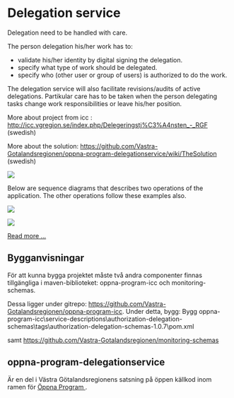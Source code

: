 <h1>Delegation service</h1>
<td id="wikicontent" class="psdescription">
  <p>
    Delegation need to be handled with care. 
  </p>
  <p>
    The person delegation his/her work has to:  
  </p>
  <ul>
    <li>
      validate his/her identity by digital signing the delegation.  
    </li>
    <li>
      specify what type of work should be delegated.  
    </li>
    <li>
      specify who (other user or group of users) is authorized to do the work. 
    </li>
  </ul>
  <p>
  </p>
  <p>
    The delegation service will also facilitate revisions/audits of active delegations. Partikular care has to be taken when the person delegating tasks change work responsibilities or leave his/her position. 
  </p>
  <p>
    More about project from icc :
    <a href="http://icc.vgregion.se/index.php/Delegeringstj%C3%A4nsten_-_RGF" rel="nofollow">
      http://icc.vgregion.se/index.php/Delegeringstj%C3%A4nsten_-_RGF
    </a>
     (swedish) 
  </p>
  <p>
    More about the solution: 
    <a href="https://github.com/Vastra-Gotalandsregionen/oppna-program-delegationservice/wiki/TheSolution" rel="nofollow">
      https://github.com/Vastra-Gotalandsregionen/oppna-program-delegationservice/wiki/TheSolution
    </a>
     (swedish) 
  </p>
  <p>
    <img src="https://raw.githubusercontent.com/wiki/Vastra-Gotalandsregionen/oppna-program-delegationservice/images/DelegationServiceOverview.png"/>
  </p>
  <p>
    Below are sequence diagrams that describes two operations of the application. The other operations follow these examples also.  
  </p>
  <p>
    <img src="https://raw.githubusercontent.com/wiki/Vastra-Gotalandsregionen/oppna-program-delegationservice/images/DelegationServiceSeqGetDelegation.png"/>
  </p>
  <p>
    <img src="https://raw.githubusercontent.com/wiki/Vastra-Gotalandsregionen/oppna-program-delegationservice/images/DelegationServiceSeqSave.png"/>
  </p>
  <p>
    <a href="https://code.google.com/p/oppna-program-delegationservice/wiki/TheSolution" rel="nofollow">
      Read more ...
    </a>
  </p>
</td>

<h2>Bygganvisningar</h2>

För att kunna bygga projektet måste två andra componenter finnas tillgängliga i maven-biblioteket: oppna-program-icc
och monitoring-schemas.

Dessa ligger under gitrepo: https://github.com/Vastra-Gotalandsregionen/oppna-program-icc.
Under detta, bygg:
Bygg oppna-program-icc\service-descriptions\authorization-delegation-schemas\tags\authorization-delegation-schemas-1.0.7\pom.xml

samt https://github.com/Vastra-Gotalandsregionen/monitoring-schemas

 <h2>oppna-program-delegationservice</h2>
 
 Är en del i Västra Götalandsregionens satsning på öppen källkod inom ramen för
<a href="https://github.com/Vastra-Gotalandsregionen//oppna-program">
  Öppna Program
</a>
.
